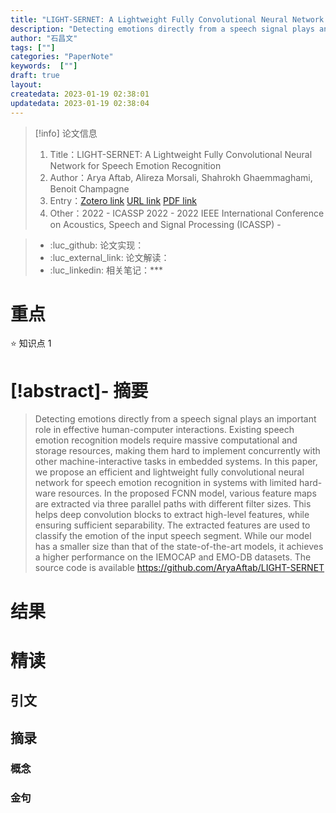 ```yaml
---
title: "LIGHT-SERNET: A Lightweight Fully Convolutional Neural Network for Speech Emotion Recognition"
description: "Detecting emotions directly from a speech signal plays an important role in effective human-computer interactions. Existing speech emotion recognition models require massive computational and storage resources, making them hard to implement concurrently with other machine-interactive tasks in embedded systems. In this paper, we propose an efficient and lightweight fully convolutional neural network for speech emotion recognition in systems with limited hard-ware resources. In the proposed FCNN model, various feature maps are extracted via three parallel paths with different filter sizes. This helps deep convolution blocks to extract high-level features, while ensuring sufficient separability. The extracted features are used to classify the emotion of the input speech segment. While our model has a smaller size than that of the state-of-the-art models, it achieves a higher performance on the IEMOCAP and EMO-DB datasets. The source code is available https://github.com/AryaAftab/LIGHT-SERNET"
author: "石昌文"
tags: [""]
categories: "PaperNote"
keywords:  [""]
draft: true
layout: 
createdata: 2023-01-19 02:38:01
updatedata: 2023-01-19 02:38:04
---
```


> [!info] 论文信息
>1. Title：LIGHT-SERNET: A Lightweight Fully Convolutional Neural Network for Speech Emotion Recognition
>2. Author：Arya Aftab, Alireza Morsali, Shahrokh Ghaemmaghami, Benoit Champagne
>3. Entry：[Zotero link](zotero://select/items/@aftabLIGHTSERNETLightweightFully2022) [URL link]() [PDF link](<file:///C\:\\Users\\19115\\OneDrive - stu.suda.edu.cn\\Zotero\\Aftab et al_2022_LIGHT-SERNET.pdf,E\:\\mypack\\人生规划\\3.进修\\2.升学\\04.硕士学习\\3.研究\\Zotero\\storage\\2RR9C4K9\\9746679.html[0]>)
>4. Other：2022 - ICASSP 2022 - 2022 IEEE International Conference on Acoustics, Speech and Signal Processing (ICASSP)     -   

>- :luc_github: 论文实现：
>- :luc_external_link: 论文解读：
>- :luc_linkedin: 相关笔记：***

# 重点

⭐ 知识点 1

# [!abstract]- 摘要

> Detecting emotions directly from a speech signal plays an important role in effective human-computer interactions. Existing speech emotion recognition models require massive computational and storage resources, making them hard to implement concurrently with other machine-interactive tasks in embedded systems. In this paper, we propose an efficient and lightweight fully convolutional neural network for speech emotion recognition in systems with limited hard-ware resources. In the proposed FCNN model, various feature maps are extracted via three parallel paths with different filter sizes. This helps deep convolution blocks to extract high-level features, while ensuring sufficient separability. The extracted features are used to classify the emotion of the input speech segment. While our model has a smaller size than that of the state-of-the-art models, it achieves a higher performance on the IEMOCAP and EMO-DB datasets. The source code is available https://github.com/AryaAftab/LIGHT-SERNET

> 

# 结果

# 精读

## 引文

## 摘录

### 概念

### 金句
